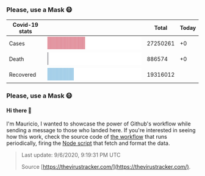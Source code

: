 

### Please, use a Mask 😷

| Covid-19 stats | | Total | Today |
|-----------------|-----------------------------|---------|---------|
| Cases | <img src="https://raw.githubusercontent.com/mdottavio/mdottavio/master/imgs/total.svg" width=100% style="min-width: 40px" /> | 27250261 | +0 |
| Death | <img src="https://raw.githubusercontent.com/mdottavio/mdottavio/master/imgs/death.svg" width=100% style="min-width: 40px" /> | 886574 | +0 |
| Recovered | <img src="https://raw.githubusercontent.com/mdottavio/mdottavio/master/imgs/recovered.svg" width=100% style="min-width: 40px" /> | 19316012 | |

### Please, use a Mask 😷

#### Hi there 👋
I'm Mauricio, I wanted to showcase the power of Github's workflow while sending a message to those who landed here.
If you're interested in seeing how this work, check the source code of [the workflow](https://github.com/mdottavio/mdottavio/blob/master/.github/workflows/updateReadme.yml) that runs periodically, firing
the [Node script](https://github.com/mdottavio/mdottavio/tree/covidstats) that fetch and format the data.

> Last update: 9/6/2020, 9:19:31 PM UTC
>
> Source [https://thevirustracker.com/](https://thevirustracker.com/).

 
